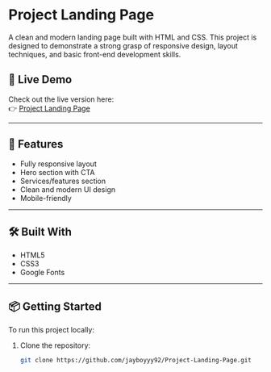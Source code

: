 # Project Landing Page

A clean and modern landing page built with HTML and CSS. This project is designed to demonstrate a strong grasp of responsive design, layout techniques, and basic front-end development skills.

## 🚀 Live Demo

Check out the live version here:  
👉 [Project Landing Page](https://jayboyyy92.github.io/Project-Landing-Page/)

---

## 📂 Features

- Fully responsive layout
- Hero section with CTA
- Services/features section
- Clean and modern UI design
- Mobile-friendly

---

## 🛠️ Built With

- HTML5
- CSS3
- Google Fonts


---

## 📦 Getting Started

To run this project locally:

1. Clone the repository:
   ```bash
   git clone https://github.com/jayboyyy92/Project-Landing-Page.git
